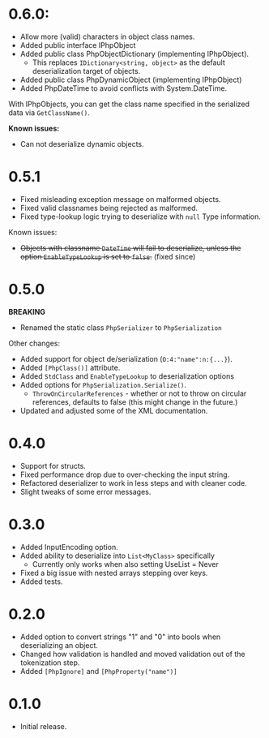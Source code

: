 # 0.6.0:

- Allow more (valid) characters in object class names.
- Added public interface IPhpObject
- Added public class PhpObjectDictionary (implementing IPhpObject).
	- This replaces `IDictionary<string, object>` as the default deserialization target of objects.
- Added public class PhpDynamicObject (implementing IPhpObject)
- Added PhpDateTime to avoid conflicts with System.DateTime.
 
With IPhpObjects, you can get the class name specified in the serialized data via `GetClassName()`.

**Known issues:**
- Can not deserialize dynamic objects.

# 0.5.1

- Fixed misleading exception message on malformed objects.
- Fixed valid classnames being rejected as malformed.
- Fixed type-lookup logic trying to deserialize with `null` Type information.

Known issues:
- ~~Objects with classname `DateTime` will fail to deserialize, unless the option `EnableTypeLookup` is set to `false`.~~ (fixed since)

# 0.5.0

**BREAKING**
- Renamed the static class `PhpSerializer` to `PhpSerialization`

Other changes:
- Added support for object de/serialization (`O:4:"name":n:{...}`).
- Added `[PhpClass()]` attribute.
- Added `StdClass` and `EnableTypeLookup` to deserialization options
- Added options for `PhpSerialization.Serialize()`.
	- `ThrowOnCircularReferences` - whether or not to throw on circular references, defaults to false (this might change in the future.)
- Updated and adjusted some of the XML documentation.

# 0.4.0

- Support for structs.
- Fixed performance drop due to over-checking the input string.
- Refactored deserializer to work in less steps and with cleaner code.
- Slight tweaks of some error messages.

# 0.3.0

- Added InputEncoding option.
- Added ability to deserialize into `List<MyClass>` specifically
	- Currently only works when also setting UseList = Never
- Fixed a big issue with nested arrays stepping over keys.
- Added tests.

# 0.2.0

- Added option to convert strings "1" and "0" into bools when deserializing an object.
- Changed how validation is handled and moved validation out of the tokenization step.
- Added `[PhpIgnore]` and `[PhpProperty("name")]`

# 0.1.0

- Initial release.